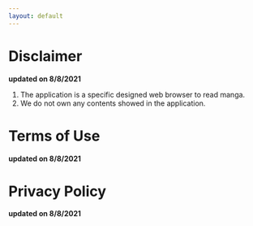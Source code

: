 ```yaml
---
layout: default
---
```


# Disclaimer
**updated on 8/8/2021**
<br />
1. The application is a specific designed web browser to read manga.
2. We do not own any contents showed in the application.

# Terms of Use
**updated on 8/8/2021**
<br />

# Privacy Policy
**updated on 8/8/2021**
<br />